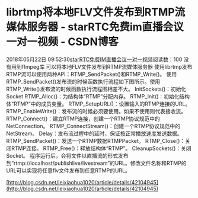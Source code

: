 # librtmp将本地FLV文件发布到RTMP流媒体服务器 - starRTC免费im直播会议一对一视频 - CSDN博客
2018年05月22日 09:52:30[starRTC免费IM直播会议一对一视频](https://me.csdn.net/elesos)阅读数：100
没有用到ffmpeg库
可以将本地FLV文件发布到RTMP流媒体服务器
使用librtmp发布RTMP流可以使用两种API：RTMP_SendPacket()和RTMP_Write()。
使用RTMP_SendPacket()发布流的时候函数执行流程如下图所示。使用RTMP_Write()发布流的时候函数执行流程图相差不大。
InitSockets()：初始化Socket
RTMP_Alloc()：为结构体“RTMP”分配内存。
RTMP_Init()：初始化结构体“RTMP”中的成员变量。
RTMP_SetupURL()：设置输入的RTMP连接的URL。
RTMP_EnableWrite()：发布流的时候必须要使用。如果不使用则代表接收流。
RTMP_Connect()：建立RTMP连接，创建一个RTMP协议规范中的NetConnection。
RTMP_ConnectStream()：创建一个RTMP协议规范中的NetStream。
Delay：发布流过程中的延时，保证按正常播放速度发送数据。
RTMP_SendPacket()：发送一个RTMP数据RTMPPacket。
RTMP_Close()：关闭RTMP连接。
RTMP_Free()：释放结构体“RTMP”。
CleanupSockets()：关闭Socket。
程序运行后，会将文件以直播流的形式发布到“rtmp://localhost/publishlive/livestream”的URL。修改文件名称和RTMP的URL可以实现将任意flv文件发布到任意RTMP的URL。

[http://blog.csdn.net/leixiaohua1020/article/details/42104945](http://blog.csdn.net/leixiaohua1020/article/details/42104945)
